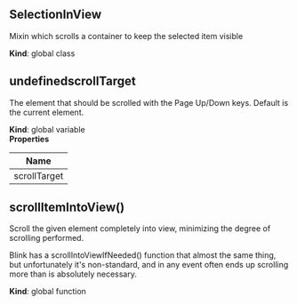 <a name="SelectionInView"></a>
## SelectionInView
Mixin which scrolls a container to keep the selected item visible

**Kind**: global class  
<a name="undefinedscrollTarget"></a>
## undefinedscrollTarget
The element that should be scrolled with the Page Up/Down keys.
Default is the current element.

**Kind**: global variable  
**Properties**

| Name |
| --- |
| scrollTarget | 

<a name="scrollItemIntoView"></a>
## scrollItemIntoView()
Scroll the given element completely into view, minimizing the degree of
scrolling performed.

Blink has a scrollIntoViewIfNeeded() function that almost the same thing,
but unfortunately it's non-standard, and in any event often ends up
scrolling more than is absolutely necessary.

**Kind**: global function  
